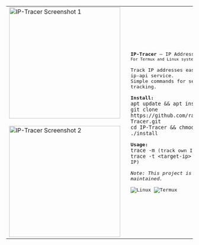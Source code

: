 <table align="center">
  <tr>
    <td style="vertical-align: middle;">
      <img src="src/Screenshot_2018-08-06-15-32-17-1.png" width="300" alt="IP-Tracer Screenshot 1"><br><br>
      <img src="src/Screenshot_2020-05-17-20-52-59-1.png" width="300" alt="IP-Tracer Screenshot 2">
    </td>
    <td style="padding-left: 20px; vertical-align: middle;">
      <samp>
        <strong>IP-Tracer</strong> – IP Address Tracker<br>
        <small>For Termux and Linux systems</small><br><br>
        Track IP addresses easily using the ip-api service.<br>
        Simple commands for self or target IP tracking.<br><br>
        <strong>Install:</strong><br>
        <code>apt update && apt install git -y</code><br>
        <code>git clone https://github.com/rajkumardusad/IP-Tracer.git</code><br>
        <code>cd IP-Tracer && chmod +x install && ./install</code><br><br>
        <strong>Usage:</strong><br>
        <code>trace -m</code> (track own IP)<br>
        <code>trace -t &lt;target-ip&gt;</code> (track target IP)<br><br>
        <em>Note: This project is not actively maintained.</em><br><br>
        <img alt="Linux" src="https://img.shields.io/badge/-Linux-black?style=for-the-badge&logo=linux&logoColor=white">
        <img alt="Termux" src="https://img.shields.io/badge/-Termux-purple?style=for-the-badge&logo=termux&logoColor=white">
      </samp>
    </td>
  </tr>
</table>
